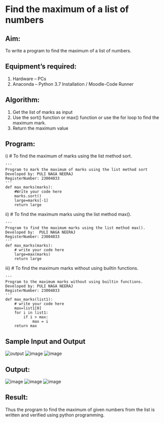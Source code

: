 # Find the maximum of a list of numbers
## Aim:
To write a program to find the maximum of a list of numbers.
## Equipment’s required:
1.	Hardware – PCs
2.	Anaconda – Python 3.7 Installation / Moodle-Code Runner
## Algorithm:
1.	Get the list of marks as input
2.	Use the sort() function or max() function or use the for loop to find the maximum mark.
3.	Return the maximum value
## Program:

i)	# To find the maximum of marks using the list method sort.
```
''' 
Program to mark the maximum of marks using the list method sort
Developed by: PULI NAGA NEERAJ
RegisterNumber: 23004033
'''
def max_marks(marks):
    #Write your code here
    marks.sort()
    large=marks[-1]
    return large
```
  


ii)	# To find the maximum marks using the list method max().
```
''' 
Program to find the maximum marks using the list method max().
Developed by:  PULI NAGA NEERAJ
RegisterNumber: 23004033
'''
def max_marks(marks):
    # write your code here
    large=max(marks)
    return large
```



iii) # To find the maximum marks without using builtin functions.
```
''' 
Program to the maximum marks without using builtin functions.
Developed by: PULI NAGA NEERAJ
RegisterNumber: 23004033
''' 
def max_marks(list1):
    # write your code here
    max=list1[0]
    for i in list1:
        if i > max:
            max = i
    return max
```
  



## Sample Input and Output
![output](./img/max_marks1.jpg) 
![image](https://github.com/PuliNagaNeeraj/FindMaximum/assets/138849173/704a0980-1ccf-4de6-8fa0-5208fe10cfff)
![image](https://github.com/PuliNagaNeeraj/FindMaximum/assets/138849173/d2e08521-750c-4a2d-bd0a-9d1df89f2562)


## Output:
![image](https://github.com/PuliNagaNeeraj/FindMaximum/assets/138849173/74f4249c-f434-43e5-b3dc-ca70b655bbcf)
![image](https://github.com/PuliNagaNeeraj/FindMaximum/assets/138849173/969a80f0-80b2-47df-8c3c-e6065eb6fece)
![image](https://github.com/PuliNagaNeeraj/FindMaximum/assets/138849173/e9a86e96-fc6f-4ebb-ac85-65109a9e24e7)


## Result:
Thus the program to find the maximum of given numbers from the list is written and verified using python programming.
